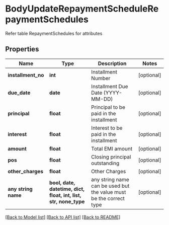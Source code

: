 # BodyUpdateRepaymentScheduleRepaymentSchedules

Refer table RepaymentSchedules for attributes

## Properties
Name | Type | Description | Notes
------------ | ------------- | ------------- | -------------
**installment_no** | **int** | Installment Number | [optional] 
**due_date** | **date** | Installment Due Date (YYYY-MM-DD) | [optional] 
**principal** | **float** | Principal to be paid in the installment | [optional] 
**interest** | **float** | Interest to be paid in the installment | [optional] 
**amount** | **float** | Total EMI amount | [optional] 
**pos** | **float** | Closing principal outstanding | [optional] 
**other_charges** | **float** | Other Charges | [optional] 
**any string name** | **bool, date, datetime, dict, float, int, list, str, none_type** | any string name can be used but the value must be the correct type | [optional]

[[Back to Model list]](../README.md#documentation-for-models) [[Back to API list]](../README.md#documentation-for-api-endpoints) [[Back to README]](../README.md)


